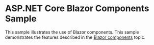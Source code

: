 # ASP.NET Core Blazor Components Sample

This sample illustrates the use of Blazor components. This sample demonstrates the features described in the [Blazor components](https://docs.microsoft.com/aspnet/core/client-side/blazor/components) topic.
